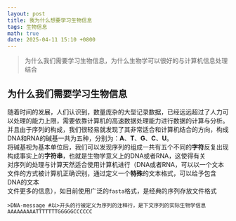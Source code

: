 ```yaml
---
layout: post
title: 我为什么想要学习生物信息
tags: 生物信息
math: true
date: 2025-04-11 15:10 +0800
---
```


> 为什么我们需要学习生物信息，为什么生物学可以很好的与计算机信息处理结合

## 为什么我们需要学习生物信息

随着时间的发展，人们认识到，数量庞杂的大型记录数据，已经远远超过了人力可以处理的能力上限，需要依靠计算机的高速数据处理能力进行数据的计算与分析。\
并且由于序列的构成，我们很轻易就发现了其非常适合和计算机结合的方向，构成DNA和RNA的碱基一共为五种，分别为：**A**、**T**、**G**、**C**、**U**。\
将碱基视为基本单位后，我们可以发现序列的组成一共有五个不同的**字符**反复出现构成事实上的**字符串**，也就是生物学意义上的DNA或者RNA，这使得有关\
对序列的处理与计算天然适合使用计算机进行（DNA或者RNA，可以以一个文本文件的方式被计算机正确识别，通过定义一个**特殊**的文本格式，可以给予包含DNA的文本\
文件更多的信息），如目前使用广泛的`fasta`格式，是经典的序列存放文件格式

```
>DNA-message #以>开头的行被定义为序列的注释行，是下文序列的实际生物学信息
AAAAAAAAATTTTTTTGGGGGCCCCCC
```
